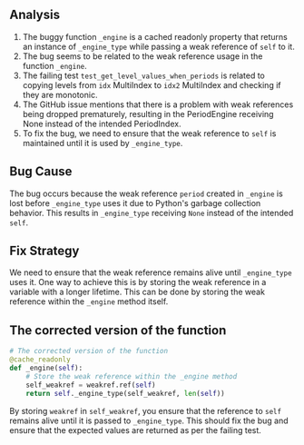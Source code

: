 ## Analysis
1. The buggy function `_engine` is a cached readonly property that returns an instance of `_engine_type` while passing a weak reference of `self` to it.
2. The bug seems to be related to the weak reference usage in the function `_engine`.
3. The failing test `test_get_level_values_when_periods` is related to copying levels from `idx` MultiIndex to `idx2` MultiIndex and checking if they are monotonic.
4. The GitHub issue mentions that there is a problem with weak references being dropped prematurely, resulting in the PeriodEngine receiving None instead of the intended PeriodIndex.
5. To fix the bug, we need to ensure that the weak reference to `self` is maintained until it is used by `_engine_type`.

## Bug Cause
The bug occurs because the weak reference `period` created in `_engine` is lost before `_engine_type` uses it due to Python's garbage collection behavior. This results in `_engine_type` receiving `None` instead of the intended `self`. 

## Fix Strategy
We need to ensure that the weak reference remains alive until `_engine_type` uses it. One way to achieve this is by storing the weak reference in a variable with a longer lifetime. This can be done by storing the weak reference within the `_engine` method itself.

## The corrected version of the function
```python
# The corrected version of the function
@cache_readonly
def _engine(self):
    # Store the weak reference within the _engine method
    self_weakref = weakref.ref(self)
    return self._engine_type(self_weakref, len(self))
```

By storing `weakref` in `self_weakref`, you ensure that the reference to `self` remains alive until it is passed to `_engine_type`. This should fix the bug and ensure that the expected values are returned as per the failing test.